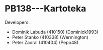 # PB138---Kartoteka
Developers:
  * Dominik Labuda (410150) (Dominick1993)
  * Peter Stanko (410338) (Wermington)
  * Peter Zaoral (410404) (Pepo48)
